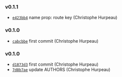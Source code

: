 ### v0.1.1

- [`e423bb4`](https://github.com/alpjs/react-alp-route/commit/e423bb4731be886fd2a6dfc04f400b1cfa36d0d7) name prop: route key (Christophe Hurpeau)

### v0.1.0

- [`cabcbbe`](https://github.com/alpjs/react-alp-route/commit/cabcbbe3078d5bb8d287624b0a4318208d46df1c) first commit (Christophe Hurpeau)

### v0.1.0

- [`d1873d3`](https://github.com/alpjs/react-alp-link/commit/d1873d3b2935afc26b16d4af4e8a3d98dc8d2809) first commit (Christophe Hurpeau)
- [`7d8b7ae`](https://github.com/alpjs/react-alp-link/commit/7d8b7aef6c1e727881efab623ba5c83c6281b178) update AUTHORS (Christophe Hurpeau)
